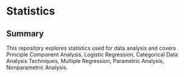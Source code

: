 # Statistics
## Summary
This repository explores statistics used for data analysis and covers Principle Component Analysis, Logistic Regression, Categorical Data Analysis Techniques, Multiple Regression, Parametric Analysis, Nonparametric Analysis.
